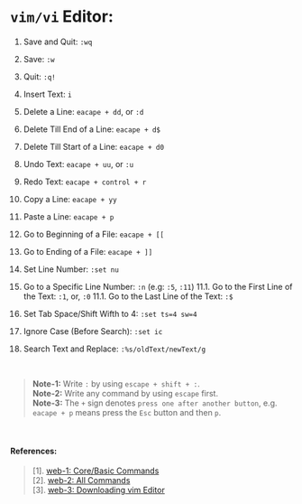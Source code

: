 # `vim/vi` Editor:

01. Save and Quit: `:wq`
02. Save: `:w`
03. Quit: `:q!`
04. Insert Text: `i`

05. Delete a Line: `eacape + dd`, or `:d`
05. Delete Till End of a Line: `eacape + d$`
05. Delete Till Start of a Line: `eacape + d0`

06. Undo Text: `eacape + uu`, or `:u`
06. Redo Text: `eacape + control + r`
07. Copy a Line: `eacape + yy`
08. Paste a Line: `eacape + p`
09. Go to Beginning of a File: `eacape + [[`
10. Go to Ending of a File: `eacape + ]]`
11. Set Line Number: `:set nu`
11. Go to a Specific Line Number: `:n` (e.g: `:5`, `:11`)
11.1. Go to the First Line of the Text: `:1`, or, `:0`
11.1. Go to the Last Line of the Text: `:$`

12. Set Tab Space/Shift Wifth to 4: `:set ts=4 sw=4`

12. Ignore Case (Before Search): `:set ic`
12. Search Text and Replace: `:%s/oldText/newText/g`

&nbsp;

> **Note-1:** Write `:` by using `escape + shift + :`. <br/>
> **Note-2:** Write any command by using `escape` first. <br/>
> **Note-3:** The `+` sign denotes `press one after another button`, e.g. `eacape + p` means press the `Esc` button and then `p`. <br/>

&nbsp;

#### References:
> [1]. [web-1: Core/Basic Commands](https://linuxhandbook.com/basic-vim-commands/) <br/>
> [2]. [web-2: All Commands](https://www.keycdn.com/blog/vim-commands) <br/>
> [3]. [web-3: Downloading vim Editor](https://phoenixnap.com/kb/how-to-install-vim-ubuntu) <br/>
